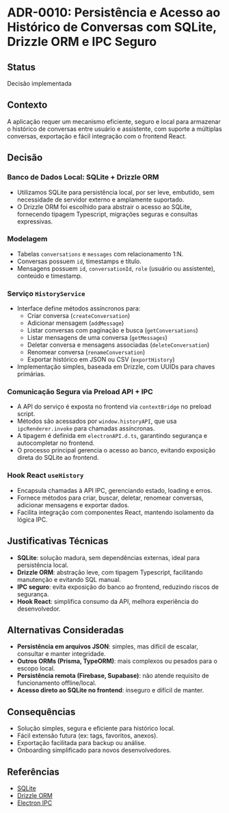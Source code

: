 # ADR-0010: Persistência e Acesso ao Histórico de Conversas com SQLite, Drizzle ORM e IPC Seguro

## Status
Decisão implementada

## Contexto
A aplicação requer um mecanismo eficiente, seguro e local para armazenar o histórico de conversas entre usuário e assistente, com suporte a múltiplas conversas, exportação e fácil integração com o frontend React.

## Decisão

### Banco de Dados Local: SQLite + Drizzle ORM
- Utilizamos SQLite para persistência local, por ser leve, embutido, sem necessidade de servidor externo e amplamente suportado.
- O Drizzle ORM foi escolhido para abstrair o acesso ao SQLite, fornecendo tipagem Typescript, migrações seguras e consultas expressivas.

### Modelagem
- Tabelas `conversations` e `messages` com relacionamento 1:N.
- Conversas possuem `id`, timestamps e título.
- Mensagens possuem `id`, `conversationId`, `role` (usuário ou assistente), conteúdo e timestamp.

### Serviço `HistoryService`
- Interface define métodos assíncronos para:
  - Criar conversa (`createConversation`)
  - Adicionar mensagem (`addMessage`)
  - Listar conversas com paginação e busca (`getConversations`)
  - Listar mensagens de uma conversa (`getMessages`)
  - Deletar conversa e mensagens associadas (`deleteConversation`)
  - Renomear conversa (`renameConversation`)
  - Exportar histórico em JSON ou CSV (`exportHistory`)
- Implementação simples, baseada em Drizzle, com UUIDs para chaves primárias.

### Comunicação Segura via Preload API + IPC
- A API do serviço é exposta no frontend via `contextBridge` no preload script.
- Métodos são acessados por `window.historyAPI`, que usa `ipcRenderer.invoke` para chamadas assíncronas.
- A tipagem é definida em `electronAPI.d.ts`, garantindo segurança e autocompletar no frontend.
- O processo principal gerencia o acesso ao banco, evitando exposição direta do SQLite ao frontend.

### Hook React `useHistory`
- Encapsula chamadas à API IPC, gerenciando estado, loading e erros.
- Fornece métodos para criar, buscar, deletar, renomear conversas, adicionar mensagens e exportar dados.
- Facilita integração com componentes React, mantendo isolamento da lógica IPC.

## Justificativas Técnicas
- **SQLite**: solução madura, sem dependências externas, ideal para persistência local.
- **Drizzle ORM**: abstração leve, com tipagem Typescript, facilitando manutenção e evitando SQL manual.
- **IPC seguro**: evita exposição do banco ao frontend, reduzindo riscos de segurança.
- **Hook React**: simplifica consumo da API, melhora experiência do desenvolvedor.

## Alternativas Consideradas
- **Persistência em arquivos JSON**: simples, mas difícil de escalar, consultar e manter integridade.
- **Outros ORMs (Prisma, TypeORM)**: mais complexos ou pesados para o escopo local.
- **Persistência remota (Firebase, Supabase)**: não atende requisito de funcionamento offline/local.
- **Acesso direto ao SQLite no frontend**: inseguro e difícil de manter.

## Consequências
- Solução simples, segura e eficiente para histórico local.
- Fácil extensão futura (ex: tags, favoritos, anexos).
- Exportação facilitada para backup ou análise.
- Onboarding simplificado para novos desenvolvedores.

## Referências
- [SQLite](https://sqlite.org)
- [Drizzle ORM](https://orm.drizzle.team)
- [Electron IPC](https://www.electronjs.org/docs/latest/tutorial/ipc)